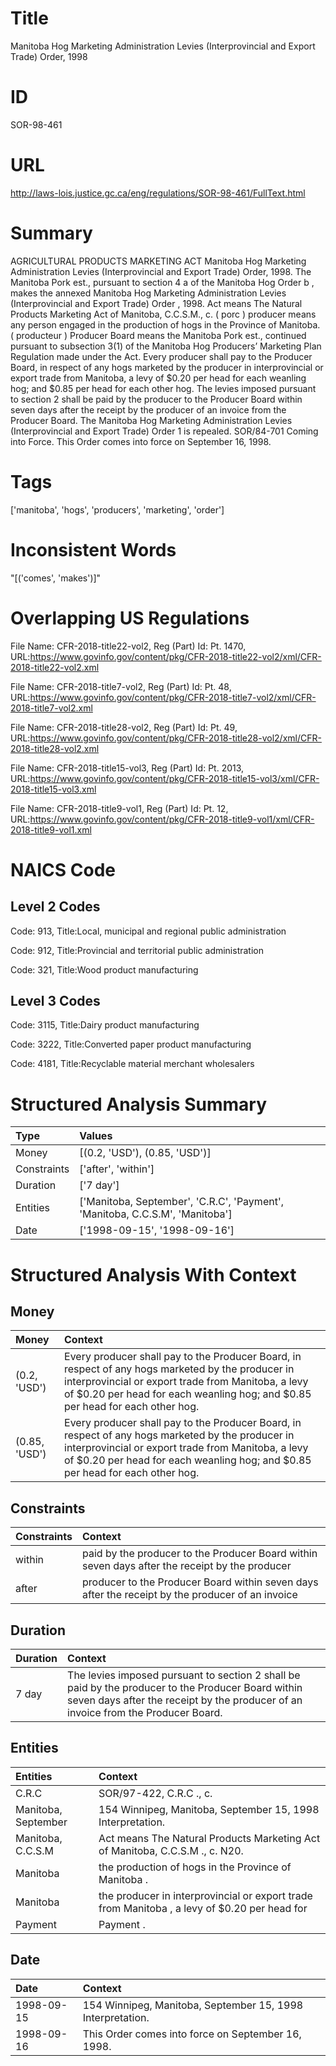 # Title
Manitoba Hog Marketing Administration Levies (Interprovincial and Export Trade) Order, 1998


# ID
SOR-98-461

# URL
http://laws-lois.justice.gc.ca/eng/regulations/SOR-98-461/FullText.html


# Summary
AGRICULTURAL PRODUCTS MARKETING ACT Manitoba Hog Marketing Administration Levies (Interprovincial and Export Trade) Order, 1998.
The Manitoba Pork est., pursuant to section 4 a  of the  Manitoba Hog Order b , makes the annexed  Manitoba Hog Marketing Administration Levies (Interprovincial and Export Trade) Order , 1998.
Act  means  The Natural Products Marketing Act  of Manitoba, C.C.S.M., c.
( porc ) producer  means any person engaged in the production of hogs in the Province of Manitoba.
( producteur ) Producer Board  means the Manitoba Pork est., continued pursuant to subsection 3(1) of the  Manitoba Hog Producers’ Marketing Plan Regulation  made under the Act.
Every producer shall pay to the Producer Board, in respect of any hogs marketed by the producer in interprovincial or export trade from Manitoba, a levy of $0.20 per head for each weanling hog; and $0.85 per head for each other hog.
The levies imposed pursuant to section 2 shall be paid by the producer to the Producer Board within seven days after the receipt by the producer of an invoice from the Producer Board.
The Manitoba Hog Marketing Administration Levies (Interprovincial and Export Trade) Order 1  is repealed.
SOR/84-701 Coming into Force.
This Order comes into force on September 16, 1998.


# Tags
['manitoba', 'hogs', 'producers', 'marketing', 'order']


# Inconsistent Words
"[('comes', 'makes')]"


# Overlapping US Regulations
File Name: CFR-2018-title22-vol2, Reg (Part) Id: Pt. 1470, URL:https://www.govinfo.gov/content/pkg/CFR-2018-title22-vol2/xml/CFR-2018-title22-vol2.xml

File Name: CFR-2018-title7-vol2, Reg (Part) Id: Pt. 48, URL:https://www.govinfo.gov/content/pkg/CFR-2018-title7-vol2/xml/CFR-2018-title7-vol2.xml

File Name: CFR-2018-title28-vol2, Reg (Part) Id: Pt. 49, URL:https://www.govinfo.gov/content/pkg/CFR-2018-title28-vol2/xml/CFR-2018-title28-vol2.xml

File Name: CFR-2018-title15-vol3, Reg (Part) Id: Pt. 2013, URL:https://www.govinfo.gov/content/pkg/CFR-2018-title15-vol3/xml/CFR-2018-title15-vol3.xml

File Name: CFR-2018-title9-vol1, Reg (Part) Id: Pt. 12, URL:https://www.govinfo.gov/content/pkg/CFR-2018-title9-vol1/xml/CFR-2018-title9-vol1.xml




# NAICS Code
## Level 2 Codes
Code: 913, Title:Local, municipal and regional public administration

Code: 912, Title:Provincial and territorial public administration

Code: 321, Title:Wood product manufacturing




## Level 3 Codes
Code: 3115, Title:Dairy product manufacturing

Code: 3222, Title:Converted paper product manufacturing

Code: 4181, Title:Recyclable material merchant wholesalers







# Structured Analysis Summary
| Type        | Values                                                                       |
|:------------|:-----------------------------------------------------------------------------|
| Money       | [(0.2, 'USD'), (0.85, 'USD')]                                                |
| Constraints | ['after', 'within']                                                          |
| Duration    | ['7 day']                                                                    |
| Entities    | ['Manitoba, September', 'C.R.C', 'Payment', 'Manitoba, C.C.S.M', 'Manitoba'] |
| Date        | ['1998-09-15', '1998-09-16']                                                 |


# Structured Analysis With Context
 


## Money
| Money         | Context                                                                                                                                                                                                                                  |
|:--------------|:-----------------------------------------------------------------------------------------------------------------------------------------------------------------------------------------------------------------------------------------|
| (0.2, 'USD')  | Every producer shall pay to the Producer Board, in respect of any hogs marketed by the producer in interprovincial or export trade from Manitoba, a levy of $0.20 per head for each weanling hog; and $0.85 per head for each other hog. |
| (0.85, 'USD') | Every producer shall pay to the Producer Board, in respect of any hogs marketed by the producer in interprovincial or export trade from Manitoba, a levy of $0.20 per head for each weanling hog; and $0.85 per head for each other hog. |


## Constraints
| Constraints   | Context                                                                                          |
|:--------------|:-------------------------------------------------------------------------------------------------|
| within        | paid by the producer to the Producer Board within seven days after the receipt by the producer   |
| after         | producer to the Producer Board within seven days after the receipt by the producer of an invoice |


## Duration
| Duration   | Context                                                                                                                                                                                 |
|:-----------|:----------------------------------------------------------------------------------------------------------------------------------------------------------------------------------------|
| 7 day      | The levies imposed pursuant to section 2 shall be paid by the producer to the Producer Board within seven days after the receipt by the producer of an invoice from the Producer Board. |


## Entities
| Entities            | Context                                                                                      |
|:--------------------|:---------------------------------------------------------------------------------------------|
| C.R.C               | SOR/97-422,  C.R.C ., c.                                                                     |
| Manitoba, September | 154 Winnipeg,  Manitoba, September  15, 1998 Interpretation.                                 |
| Manitoba, C.C.S.M   | Act  means  The Natural Products Marketing Act  of  Manitoba, C.C.S.M ., c. N20.             |
| Manitoba            | the production of hogs in the Province of Manitoba .                                         |
| Manitoba            | the producer in interprovincial or export trade from Manitoba , a levy of $0.20 per head for |
| Payment             | Payment .                                                                                    |


## Date
| Date       | Context                                                    |
|:-----------|:-----------------------------------------------------------|
| 1998-09-15 | 154 Winnipeg, Manitoba, September 15, 1998 Interpretation. |
| 1998-09-16 | This Order comes into force on September 16, 1998.         |


